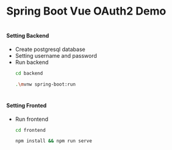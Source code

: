 # Spring Boot Vue OAuth2 Demo

# <h4>Setting Backend
* Create postgresql database
* Setting username and password
* Run backend
	```bash
    cd backend
    ```
    ```bash
    .\mvnw spring-boot:run
    ```
 
 # <h4> Setting Fronted
 * Run frontend
 	```bash
    cd frontend
    ```
    ```bash
    npm install && npm run serve
    ```
 